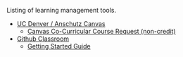 
Listing of learning management tools.

- [UC Denver / Anschutz Canvas](https://www.ucdenver.edu/offices/office-of-information-technology/software/how-do-i-use/canvas)
  - [Canvas Co-Curricular Course Request (non-credit)](https://ucdenverdata.formstack.com/forms/cocurricularrequest)
- [Github Classroom](https://docs.github.com/en/education/manage-coursework-with-github-classroom/teach-with-github-classroom)
  - [Getting Started Guide](https://www.youtube.com/playlist?list=PLIRjfNq867bewk3ZGV6Z7a16YDNRCpK3u)
